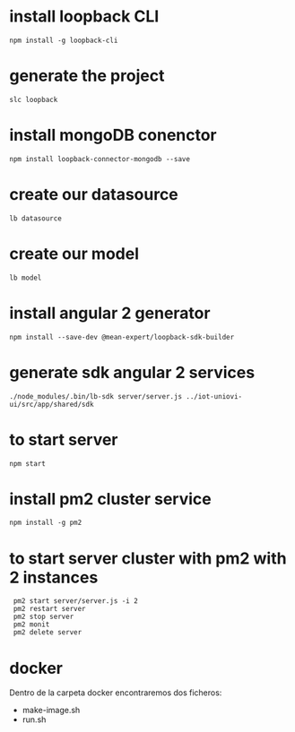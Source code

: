 # install loopback CLI

```shell
npm install -g loopback-cli
```

# generate the project

```shell
slc loopback
```

# install mongoDB conenctor

```shell
npm install loopback-connector-mongodb --save
```

# create our datasource

```shell
lb datasource
```

# create our model

```shell
lb model
```

# install angular 2 generator

```shell
npm install --save-dev @mean-expert/loopback-sdk-builder
```

# generate sdk angular 2 services

```shell
./node_modules/.bin/lb-sdk server/server.js ../iot-uniovi-ui/src/app/shared/sdk
```

# to start server

```shell
npm start
```

# install pm2 cluster service

```shell
npm install -g pm2
```

# to start server cluster with pm2 with 2 instances

```shell
 pm2 start server/server.js -i 2
 pm2 restart server
 pm2 stop server
 pm2 monit
 pm2 delete server
```

# docker

Dentro de la carpeta docker encontraremos dos ficheros:

- make-image.sh
- run.sh
